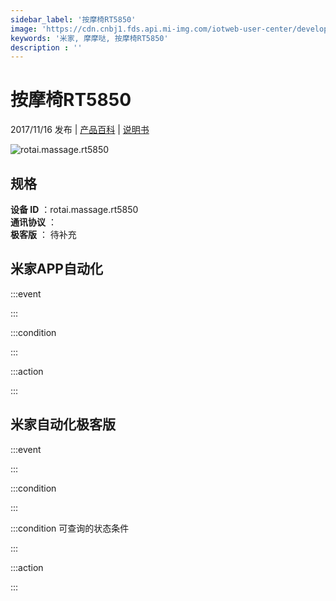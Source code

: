 ```yaml
---
sidebar_label: '按摩椅RT5850'
image: 'https://cdn.cnbj1.fds.api.mi-img.com/iotweb-user-center/developer_16791300622166FKEKCP7.png?GalaxyAccessKeyId=AKVGLQWBOVIRQ3XLEW&Expires=9223372036854775807&Signature=j84OJJ7IF+2hSI7r3UO8jeJU8fo='
keywords: '米家, 摩摩哒, 按摩椅RT5850'
description : ''
---
```

# 按摩椅RT5850

2017/11/16 发布 | [产品百科](https://home.mi.com/webapp/content/baike/product/index.html?model=rotai.massage.rt5850/) | [说明书](https://home.mi.com/views/introduction.html?model=rotai.massage.rt5850&region=cn)

![rotai.massage.rt5850](https://cdn.cnbj1.fds.api.mi-img.com/iotweb-user-center/developer_16791300622166FKEKCP7.png?GalaxyAccessKeyId=AKVGLQWBOVIRQ3XLEW&Expires=9223372036854775807&Signature=j84OJJ7IF+2hSI7r3UO8jeJU8fo=)

## 规格  
> 
**设备 ID** ：rotai.massage.rt5850  
**通讯协议** ：  
**极客版**  ： 待补充 


## 米家APP自动化  

:::event  

:::

:::condition  

:::

:::action   

:::

## 米家自动化极客版  

:::event  

:::

:::condition  

:::

:::condition 可查询的状态条件  

:::

:::action  

:::

        
